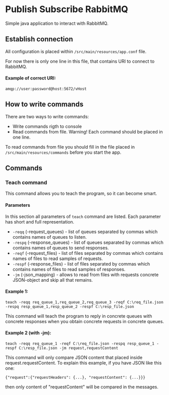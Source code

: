 # Publish Subscribe RabbitMQ
Simple java application to interact with RabbitMQ.

## Establish connection

All configuration is placed within `/src/main/resources/app.conf` file.

For now there is only one line in this file, that contains URI to connect to RabbitMQ.

#### Example of correct URI:
`amqp://user:password@host:5672/vHost`

## How to write commands

There are two ways to write commands:
* Write commands rigth to console
* Read commands from file. Warning! Each command should be placed in one line.

To read commands from file you should fill in the file placed in `/src/main/resources/commands` before you start the app.


## Commands

### Teach command
This command allows you to teach the program, so it can become smart.

#### Parameters

In this section all parameters of `teach` command are listed. Each parameter has short and full representation.

* `-reqq` (-request_queues) - list of queues separated by commas which contains names of queues to listen.
* `-respq` (-response_queues) - list of queues separated by commas which contains names of queues to send responses.
* `-reqf` (-request_files) - list of files separated by commas which contains names of files to read samples of requests.
* `-respf` (-response_files) - list of files separated by commas which contains names of files to read samples of responses.
* `-jm` (-json_mapping) - allows to read from files with requests concrete JSON-object and skip all that remains.

#### Example 1: 
`teach -reqq req_queue_1,req_queue_2,req_queue_3 -reqf C:\req_file.json -respq resp_queue_1,resp_queue_2 -respf C:\resp_file.json`

This command will teach the program to reply in concrete queues with concrete responses when you obtain concrete requests in concrete queues.

#### Example 2 (with -jm): 
`teach -reqq req_queue_1 -reqf C:\req_file.json -respq resp_queue_1 -respf C:\resp_file.json -jm request,requestContent`

This command will only compare JSON content that placed inside request.requestContent. To explain this example, if you have JSON like this one:

`{"request":{"requestHeaders": {...}, "requestContent": {...}}}` 

then only content of "requestContent" will be compared in the messages.
